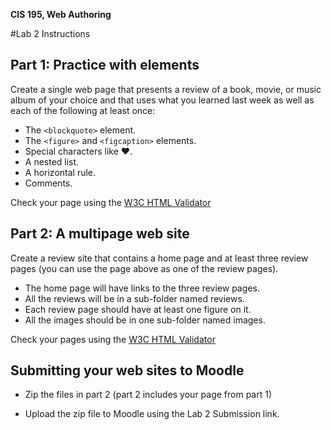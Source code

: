 **CIS 195, Web Authoring**

#Lab 2 Instructions



## Part 1: Practice with elements

Create a single web page that presents a review of a book, movie, or music album of your choice and that uses what you learned last week as well as each of the following at least once:

- The `<blockquote>` element.
- The `<figure>` and `<figcaption>` elements.
- Special characters like &hearts;.
- A nested list.
- A horizontal rule.
- Comments.

Check your page using the [W3C HTML Validator](https://validator.w3.org)  



## Part 2: A multipage web site

Create a review site that contains a home page and at least three review pages (you can use the page above as one of the review pages). 

- The home page will have links to the three review pages.
- All the reviews will be in a sub-folder named reviews.
- Each review page should have at least one figure on it.
-  All the images should be in one sub-folder named images.

Check your pages using the [W3C HTML Validator](https://validator.w3.org)  



## Submitting your web sites to Moodle

- Zip the files in part 2 (part 2 includes your page from part 1)

- Upload the zip file to Moodle using the Lab 2 Submission link.

  




